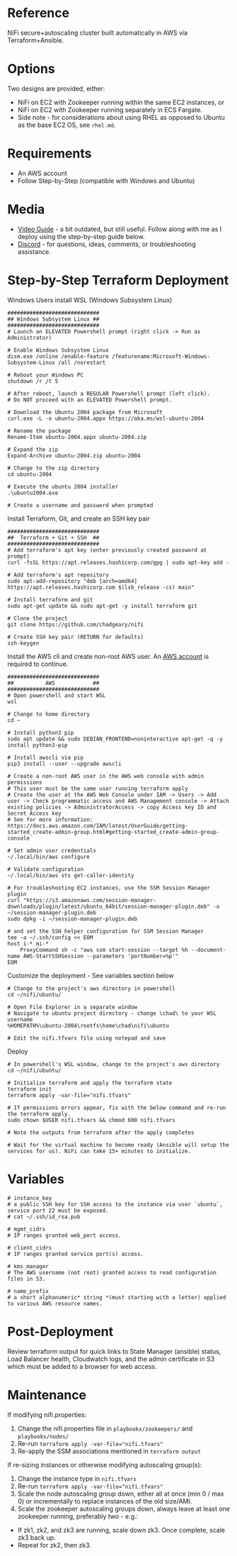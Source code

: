 # Reference
NiFi secure+autoscaling cluster built automatically in AWS via Terraform+Ansible.

# Options
Two designs are provided, either:
- NiFi on EC2 with Zookeeper running within the same EC2 instances, or
- NiFi on EC2 with Zookeeper running separately in ECS Fargate.
- Side note - for considerations about using RHEL as opposed to Ubuntu as the base EC2 OS, see `rhel.md`.

# Requirements
- An AWS account
- Follow Step-by-Step (compatible with Windows and Ubuntu)

# Media 
- [Video Guide](https://youtu.be/7idB-OuDOd0) - a bit outdated, but still useful. Follow along with me as I deploy using the step-by-step guide below.
- [Discord](https://discord.gg/G6W4UDJEZ3) - for questions, ideas, comments, or troubleshooting assistance.

# Step-by-Step Terraform Deployment 
Windows Users install WSL (Windows Subsystem Linux)
```
#############################
## Windows Subsystem Linux ##
#############################
# Launch an ELEVATED Powershell prompt (right click -> Run as Administrator)

# Enable Windows Subsystem Linux
dism.exe /online /enable-feature /featurename:Microsoft-Windows-Subsystem-Linux /all /norestart

# Reboot your Windows PC
shutdown /r /t 5

# After reboot, launch a REGULAR Powershell prompt (left click).
# Do NOT proceed with an ELEVATED Powershell prompt.

# Download the Ubuntu 2004 package from Microsoft
curl.exe -L -o ubuntu-2004.appx https://aka.ms/wsl-ubuntu-2004
 
# Rename the package
Rename-Item ubuntu-2004.appx ubuntu-2004.zip
 
# Expand the zip
Expand-Archive ubuntu-2004.zip ubuntu-2004
 
# Change to the zip directory
cd ubuntu-2004
 
# Execute the ubuntu 2004 installer
.\ubuntu2004.exe
 
# Create a username and password when prompted
```
Install Terraform, Git, and create an SSH key pair
```
#############################
##  Terraform + Git + SSH  ##
#############################
# Add terraform's apt key (enter previously created password at prompt)
curl -fsSL https://apt.releases.hashicorp.com/gpg | sudo apt-key add -
 
# Add terraform's apt repository
sudo apt-add-repository "deb [arch=amd64] https://apt.releases.hashicorp.com $(lsb_release -cs) main"
 
# Install terraform and git
sudo apt-get update && sudo apt-get -y install terraform git
 
# Clone the project
git clone https://github.com/chadgeary/nifi

# Create SSH key pair (RETURN for defaults)
ssh-keygen
```

Install the AWS cli and create non-root AWS user. An [AWS account](https://portal.aws.amazon.com/billing/signup) is required to continue.
```
#############################
##          AWS            ##
#############################
# Open powershell and start WSL
wsl

# Change to home directory
cd ~

# Install python3 pip
sudo apt update && sudo DEBIAN_FRONTEND=noninteractive apt-get -q -y install python3-pip

# Install awscli via pip
pip3 install --user --upgrade awscli

# Create a non-root AWS user in the AWS web console with admin permissions
# This user must be the same user running terraform apply
# Create the user at the AWS Web Console under IAM -> Users -> Add user -> Check programmatic access and AWS Management console -> Attach existing policies -> AdministratorAccess -> copy Access key ID and Secret Access key
# See for more information: https://docs.aws.amazon.com/IAM/latest/UserGuide/getting-started_create-admin-group.html#getting-started_create-admin-group-console

# Set admin user credentials
~/.local/bin/aws configure

# Validate configuration
~/.local/bin/aws sts get-caller-identity 

# For troubleshooting EC2 instances, use the SSM Session Manager plugin
curl "https://s3.amazonaws.com/session-manager-downloads/plugin/latest/ubuntu_64bit/session-manager-plugin.deb" -o ~/session-manager-plugin.deb
sudo dpkg -i ~/session-manager-plugin.deb

# and set the SSH helper configuration for SSM Session Manager
tee -a ~/.ssh/config << EOM
host i-* mi-*
    ProxyCommand sh -c "aws ssm start-session --target %h --document-name AWS-StartSSHSession --parameters 'portNumber=%p'"
EOM
```

Customize the deployment - See variables section below
```
# Change to the project's aws directory in powershell
cd ~/nifi/ubuntu/

# Open File Explorer in a separate window
# Navigate to ubuntu project directory - change \chad\ to your WSL username
%HOMEPATH%\ubuntu-2004\rootfs\home\chad\nifi\ubuntu

# Edit the nifi.tfvars file using notepad and save
```

Deploy
```
# In powershell's WSL window, change to the project's aws directory
cd ~/nifi/ubuntu/

# Initialize terraform and apply the terraform state
terraform init
terraform apply -var-file="nifi.tfvars"

# If permissions errors appear, fix with the below command and re-run the terraform apply.
sudo chown $USER nifi.tfvars && chmod 600 nifi.tfvars

# Note the outputs from terraform after the apply completes

# Wait for the virtual machine to become ready (Ansible will setup the services for us). NiFi can take 15+ minutes to initialize.
```

# Variables
```
# instance_key
# a public SSH key for SSH access to the instance via user `ubuntu`, service port 22 must be exposed.
# cat ~/.ssh/id_rsa.pub

# mgmt_cidrs
# IP ranges granted web_port access.

# client_cidrs
# IP ranges granted service port(s) access.

# kms_manager
# The AWS username (not root) granted access to read configuration files in S3.

# name_prefix
# a short alphanumeric* string *(must starting with a letter) applied to various AWS resource names.
```

# Post-Deployment
Review terraform output for quick links to State Manager (ansible) status, Load Balancer health, Cloudwatch logs, and the admin certificate in S3 which must be added to a browser for web access.

# Maintenance
If modifying nifi.properties:
1. Change the nifi.properties file in `playbooks/zookeepers/` and `playbooks/nodes/`
2. Re-run `terraform apply -var-file="nifi.tfvars"`
3. Re-apply the SSM associations mentioned in `terraform output`

If re-sizing instances or otherwise modifying autoscaling group(s):
1. Change the instance type in `nifi.tfvars`
2. Re-run `terraform apply -var-file="nifi.tfvars"`
3. Scale the node autoscaling group down, either all at once (min 0 / max 0) or incrementally to replace instances of the old size/AMI.
4. Scale the zookeeper autoscaling groups down, always leave at least one zookeeper running, preferably two - e.g.:
  - If zk1, zk2, and zk3 are running, scale down zk3. Once complete, scale zk3 back up.
  - Repeat for zk2, then zk3.
